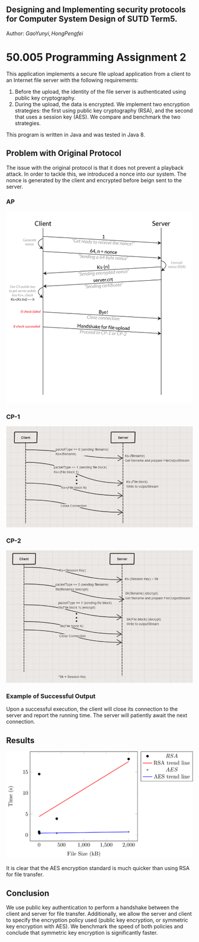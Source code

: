 ## Designing and Implementing security protocols for Computer System Design of SUTD Term5. 

Author: $Gao Yunyi, Hong Pengfei$

# 50.005 Programming Assignment 2

This application implements a secure file upload application from a client to an Internet file server with the following requirements:

1. Before the upload, the identity of the file server is authenticated using public key cryptography.
2. During the upload, the data is encrypted. We implement two encryption strategies: the first using public key cryptography (RSA), and the second that uses a session key (AES). We compare and benchmark the two strategies.

This program is written in Java and was tested in Java 8.

## Problem with Original Protocol

The issue with the original protocol is that it does not prevent a playback attack. In order to tackle this, we introduced a nonce into our system. The nonce is generated by the client and encrypted before beign sent to the server.

### AP

![AP Protocol Specification](images/AP_spec.png)

### CP-1

![CP-1 Protocol Specification](images/CP1_spec.JPG)

### CP-2

![CP-2 Protocol Specification](images/CP2_spec.JPG)

### Example of Successful Output

Upon a successful execution, the client will close its connection to the server and report the running time. The server will patiently await the next connection.

## Results

![Plot](images/plot.png)

It is clear that the AES encryption standard is much quicker than using RSA for file transfer.

## Conclusion

We use public key authentication to perform a handshake between the client and server for file transfer. Additionally, we allow the server and client to specify the encryption policy used (public key encryption, or symmetric key encryption with AES). We benchmark the speed of both policies and conclude that symmetric key encryption is significantly faster.


